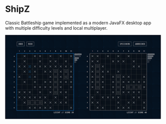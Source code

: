 # ShipZ

Classic Battleship game implemented as a modern JavaFX desktop app with multiple difficulty levels and local multiplayer.

![Screenshot](./Screenshot.png)